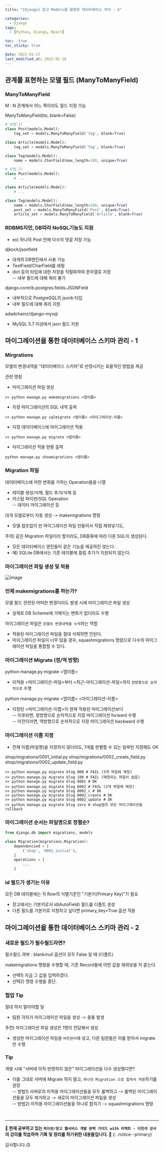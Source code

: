 ```yaml
---
title: "[Django] 장고 Models를 활용한 데이터베이스 처리 - 4"

categories:
  - Django
tags:
  - [Python, Django, React]

toc:  true
toc_sticky: true

date: 2022-01-17
last_modified_at: 2022-01-18
---
```


## 관계를 표현하는 모델 필드 (ManyToManyField)  

### ManyToManyField  

M : N 관계에서 어느 쪽이라도 필드 지정 가능  

ManyToManyField(to, blank=False)  

```python
# 방법 1)
class Post(models.Model):
    tag_set = models.ManyToManyField('Tag', blank=True)

class Article(models.Model):
    tag_set = models.ManyToManyField('Tag', blank=True)

class Tag(models.Model):
    name = models.CharField(max_length=100, unique=True)

# 방법 2)
class Post(models.Model):
    # ...

class Article(models.Model):
    # ...

class Tag(models.Model):
    name = models.CharField(max_length=100, unique=True)
    post_set = models.ManyToManyField('Post', blank=True)
    article_set = models.ManyToManyField('Article', blank=True)
```

### RDBMS지만, DB따라 NoSQL기능도 지원  
- ex) 하나의 Post 안에 다수의 댓글 저장 가능  

djkoch/jsonfield  
- 대게의 DB엔진에서 사용 가능  
- TextField/CharField를 래핑  
- dict 등의 타입에 대한 저장을 직렬화하여 문자열로 저장  
-- 내부 필드에 대해 쿼리 불가  

django.contrib.postgres.fields.JSONField  
- 내부적으로 PostgreSQL의 jsonb 타입  
- 내부 필드에 대해 쿼리 지원  

adadchainz/django-mysql  
- MySQL 5.7 이상에서 json 필드 지원  

## 마이그레이션을 통한 데이터베이스 스키마 관리 - 1  

### Mirgrations  

모델의 변경내역을 "데이터베이스 스키마"로 반영시키는 효율적인 방법을 제공  

관련 명령  
- 마이그레이션 파일 생성  
```commandline
>> python manage.py makemigrations <앱이름>
```  

- 지정 마이그레이션의 SQL 내역 출력  
```commandline
>> python manage.py sqlmigrate <앱이름> <마이그레이션-이름>
```  

- 지정 데이터베이스에 마이그레이션 적용  
```commandline
>> python manage.py migrate <앱이름>
```  

- 마이그레이션 적용 현황 출력  
```commandline
python manage.py showmigrations <앱이름>
```  

### Migration 파일  

데이터베이스에 어떤 변화를 가하는 Operation들을 나열  
- 테이블 생성/삭제, 필드 추가/삭제 등  
- 커스텀 파이썬/SQL Operation  
-- 데이터 마이그레이션 등  

대개 모델로부터 자동 생성 -> makemigrations 명령  
- 모델 참조없이 빈 마이그레이션 파일 만들어서 직접 채워넣기도,  

주의) 같은 Migration 파일이라 할지라도, DB종류에 따라 다른 SQL이 생성된다.  
- 모든 데이터베이스 엔진들이 같은 기능을 제공하진 않는다.  
- 예) SQLite DB에서는 기존 테이블에 컬럼 추가가 지원되지 않는다.  

### 마이그레이션 파일 생성 및 적용  

![image](https://user-images.githubusercontent.com/37467408/149957318-4654392a-f9b1-4440-a08c-859a3beffad4.png)  

### 언제 makemigrations를 하는가?  

모델 필드 관련된 어떠한 변경이라도 발생 시에 마이그레이션 파일 생성  
- 실제로 DB Scheme에 가해지는 변화가 없더라도 수행  

마이그레이션 파일은 `모델의 변경내역을 누적`하는 역할  
- 적용된 마이그레이션 파일을 절대 삭제하면 안된다.  
- 마이그레이션 파일이 너무 많을 경우, squashmigrations 명령으로 다수의 마이그레이션 파일을 통합할 수 있다.  

### 마이그레이션 Migrate (정/역 방향)  

python manage.py migrate <앱이름>  
- 미적용 <마이그레이션-파일>부터 <최근-마이그레이션-파일>까지 `정방향으로 순차적으로` 수행  

python manage.py migrate <앱이름> <마이그레이션-이름>  
- 지정된 <마이그레이션-이름>이 현재 적용된 마이그레이션보다  
-- 이후라면, 정방향으로 순차적으로 지정 마이그레이션 forward 수행  
-- 이전이라면, 역방향으로 순차적으로 지정 마이그레이션 backward 수행  

### 마이그레이션 이름 지정  
- 전체 이름(파일명)을 지정하지 않더라도, 1개를 판별할 수 있는 일부만 지정해도 OK  

shop/migrations/0001_initial.py
shop/migrations/0002_create_field.py  
shop/migrations/0002_update_field.py  

```commandline
>> python manage.py migrate blog 000 # FAIL (3개 파일에 매칭)  
>> python manage.py migrate blog 100 # FAIL (매칭되는 파일이 없음)  
>> python manage.py migrate blog 0001 # OK  
>> python manage.py migrate blog 0002 # FAIL (2개 파일에 매칭)  
>> python manage.py migrate blog 0002_c # OK  
>> python manage.py migrate blog 0002_create # OK  
>> python manage.py migrate blog 0002_update # OK  
>> python manage.py migrate blog zero # shop앱의 모든 마이그레이션을 rollback  
```  

### 마이그레이션 순서는 파일명으로 정렬순?  

```python
from django.db import migrations, models

class Migration(migrations.Migration):
    dependencied = [
        ('shop', '0001_initial'),
    ]
    operations = [
        ...
    ]
```  

### id 필드가 생기는 이유  

모든 DB 테이블에는 각 Row의 식별기준인 "기본키(Primary Key)"가 필요  
- 장고에서는 기본키로서 id(AutoField) 필드를 디폴트 생성  
- 다른 필드를 기본키로 지정하고 싶다면 primary_key=True 옵션 적용  

## 마이그레이션을 통한 데이터베이스 스키마 관리 - 2  

### 새로운 필드가 필수필드라면?  

필수필드 여부 : blank/null 옵션이 모두 False 일 때 (디폴트)  

makemigrations 명령을 수행할 때, 기존 Record들에 어떤 값을 채워넣을 지 묻는다.  
- 선택1) 지금 그 값을 입력하겠다.  
- 선택2) 명령 수행을 중단.  

### 협업 Tip  

절대 하지 말아야할 일  
- 팀원 각자가 마이그레이션 파일을 생성 -> 충돌 발생  

추천) 마이그레이션 파일 생성은 1명이 전담해서 생성  
- 생성한 마이그레이션 파일을 `버전관리`에 넣고, 다른 팀원들은 이를 받아서 migrate만 수행  

### Tip  

개발 시에 "서버에 아직 반영하지 않은" 마이그레이션을 다수 생성했다면?  
- 이를 그대로 서버에 Migrate 하지 말고, `하나의 Migration 으로 합쳐서 적용`하기를 권장  
-- 방법1) 서버로의 미적용 마이그레이션들을 모두 롤백하고 -> 롤백된 마이그레이션들을 모두 제거하고 -> 새로이 마이그레이션 파일을 생성  
-- 방법2) 미적용 마이그레이션들을 하나로 합치기 -> squashmigrations 명령  

<br>

---
**🐢 현재 공부하고 있는 `파이썬/장고 웹서비스 개발 완벽 가이드 with 리액트 - 이진석 강사` 의 강의를 학습하며 기록 및 정리를 하기위한 내용들입니다. 🐢**
{: .notice--primary}   

감사합니다.😊